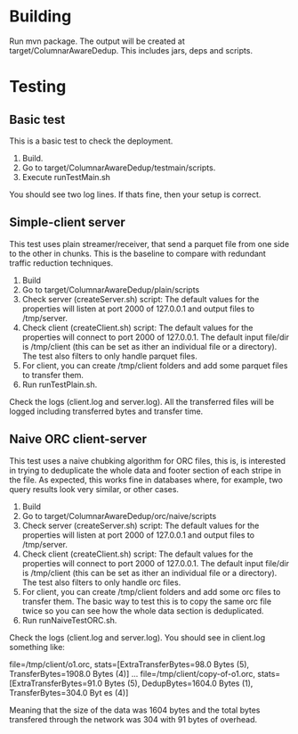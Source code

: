 # Building

Run mvn package. The output will be created at target/ColumnarAwareDedup. This includes jars, deps and scripts.

# Testing

## Basic test

This is a basic test to check the deployment.

1. Build.
2. Go to target/ColumnarAwareDedup/testmain/scripts.
3. Execute runTestMain.sh 

You should see two log lines. If thats fine, then your setup is correct.

## Simple-client server

This test uses plain streamer/receiver, that send a parquet file from one side to the other in chunks. This is the baseline 
to compare with redundant traffic reduction techniques.

1. Build
2. Go to target/ColumnarAwareDedup/plain/scripts
3. Check server (createServer.sh) script: The default values for the properties will listen at port 2000 of 127.0.0.1 and output 
files to /tmp/server.
4. Check client (createClient.sh) script: The default values for the properties will connect to port 2000 of 127.0.0.1. The default input 
file/dir is /tmp/client (this can be set as ither an individual file or a directory). The test also filters to only handle parquet files.
5. For client, you can create /tmp/client folders and add some parquet files to transfer them.
6. Run runTestPlain.sh.

Check the logs (client.log and server.log). All the transferred files will be logged including transferred bytes and transfer time.

## Naive ORC client-server

This test uses a naive chubking algorithm for ORC files, this is, is interested in trying to deduplicate the whole data and footer section of each 
stripe in the file. As expected, this works fine in databases where, for example, two query results look very similar, or other cases.

1. Build
2. Go to target/ColumnarAwareDedup/orc/naive/scripts
3. Check server (createServer.sh) script: The default values for the properties will listen at port 2000 of 127.0.0.1 and output 
files to /tmp/server.
4. Check client (createClient.sh) script: The default values for the properties will connect to port 2000 of 127.0.0.1. The default input 
file/dir is /tmp/client (this can be set as ither an individual file or a directory). The test also filters to only handle orc files.
5. For client, you can create /tmp/client folders and add some orc files to transfer them. The basic way to test this is to copy the same
orc file twice so you can see how the whole data section is deduplicated.
6. Run runNaiveTestORC.sh.

Check the logs (client.log and server.log). You should see in client.log something like:


file=/tmp/client/o1.orc, stats=[ExtraTransferBytes=98.0 Bytes (5), TransferBytes=1908.0 Bytes (4)]
...
file=/tmp/client/copy-of-o1.orc, stats=[ExtraTransferBytes=91.0 Bytes (5), DedupBytes=1604.0 Bytes (1), TransferBytes=304.0 Byt
es (4)]

Meaning that the size of the data was 1604 bytes and the total bytes transfered through the network was 304 with 91 bytes of overhead.

